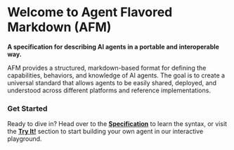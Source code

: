 # **Welcome to Agent Flavored Markdown (AFM)**

**A specification for describing AI agents in a portable and interoperable way.**

AFM provides a structured, markdown-based format for defining the capabilities, behaviors, and knowledge of AI agents. The goal is to create a universal standard that allows agents to be easily shared, deployed, and understood across different platforms and reference implementations.

### **Get Started**

Ready to dive in? Head over to the [**Specification**](spec.md) to learn the syntax, or visit the [**Try It\!**](try-it) section to start building your own agent in our interactive playground.
